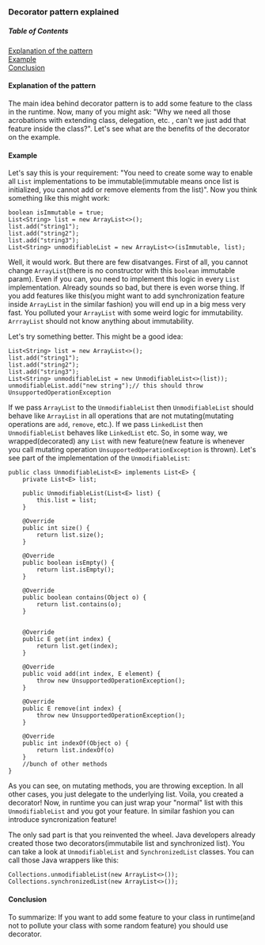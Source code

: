 ### Decorator pattern explained

##### Table of Contents


[Explanation of the pattern](#decorator-pattern-explanation)  
[Example](#example)  
[Conclusion](#conclusion)  

<a name="decorator-pattern-explanation"/>

#### Explanation of the pattern

The main idea behind decorator pattern is to add some feature to the class in the runtime. Now, many of you might ask: "Why we need all those acrobations with extending class, delegation, etc. , can't we just add that feature inside the class?". Let's see what are the benefits of the decorator on the example.

<a name="example"/>

#### Example
Let's say this is your requirement: "You need to create some way to enable all `List` implementations to be immutable(immutable means once list is initialized, you cannot add or remove elements from the list)". Now you think something like this might work:

```
boolean isImmutable = true;
List<String> list = new ArrayList<>();
list.add("string1");
list.add("string2");
list.add("string3");
List<String> unmodifiableList = new ArrayList<>(isImmutable, list);
```

Well, it would work. But there are few disatvanges. First of all, you cannot change `ArrayList`(there is no constructor with this `boolean` immutable param). Even if you can, you need to implement this logic in every `List` implementation. Already sounds so bad, but there is even worse thing. If you add features like this(you might want to add synchronization feature inside `ArrayList` in the similar fashion) you will end up in a big mess very fast. You polluted your `ArrayList` with some weird logic for immutability. `ArrrayList` should not know anything about immutability.

Let's try something better. This might be a good idea:

```
List<String> list = new ArrayList<>();
list.add("string1");
list.add("string2");
list.add("string3");
List<String> unmodifiableList = new UnmodifiableList<>(list));
unmodifiableList.add("new string");// this should throw UnsupportedOperationException
```

If we pass `ArrayList` to the `UnmodifiableList` then `UnmodifiableList` should behave like `ArrayList` in all operations that are not mutating(mutating operations are `add`, `remove`, etc.). If we pass `LinkedList` then `UnmodifiableList` behaves like `LinkedList` etc. So, in some way, we wrapped(decorated) any `List` with new feature(new feature is whenever you call mutating operation `UnsupportedOperationException` is thrown). Let's see part of the implementation of the `UnmodifiableList`:

```
public class UnmodifiableList<E> implements List<E> {
    private List<E> list;

    public UnmodifiableList(List<E> list) {
        this.list = list;
    }
    
    @Override
    public int size() {
        return list.size();
    }

    @Override
    public boolean isEmpty() {
        return list.isEmpty();
    }

    @Override
    public boolean contains(Object o) {
        return list.contains(o);
    }


    @Override
    public E get(int index) {
        return list.get(index);
    }

    @Override
    public void add(int index, E element) {
        throw new UnsupportedOperationException();
    }

    @Override
    public E remove(int index) {
        throw new UnsupportedOperationException();
    }

    @Override
    public int indexOf(Object o) {
        return list.indexOf(o)
    }
    //bunch of other methods
}
```

As you can see, on mutating methods, you are throwing exception. In all other cases, you just delegate to the underlying list. Voila, you created a decorator! Now, in runtime you can just wrap your "normal" list with this `UnmodifiableList` and you got your feature. In similar fashion you can introduce syncronization feature!

The only sad part is that you reinvented the wheel. Java developers already created those two decorators(immutabile list and synchronized list). You can take a look at `UnmodifiableList` and `SynchronizedList` classes. You can call those Java wrappers like this:

```
Collections.unmodifiableList(new ArrayList<>());
Collections.synchronizedList(new ArrayList<>());
```
<a name="conclusion"/>


#### Conclusion

To summarize: If you want to add some feature to your class in runtime(and not to pollute your class with some random feature) you should use decorator.

